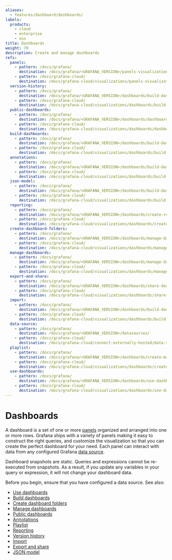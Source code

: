 ```yaml
---
aliases:
  - features/dashboard/dashboards/
labels:
  products:
    - cloud
    - enterprise
    - oss
title: Dashboards
weight: 70
description: Create and manage dashboards
refs:
  panels:
    - pattern: /docs/grafana/
      destination: /docs/grafana/<GRAFANA_VERSION>/panels-visualizations/
    - pattern: /docs/grafana-cloud/
      destination: /docs/grafana-cloud/visualizations/panels-visualizations/
  version-history:
    - pattern: /docs/grafana/
      destination: /docs/grafana/<GRAFANA_VERSION>/dashboards/build-dashboards/manage-version-history/
    - pattern: /docs/grafana-cloud/
      destination: /docs/grafana-cloud/visualizations/dashboards/build-dashboards/manage-version-history/
  public-dashboards:
    - pattern: /docs/grafana/
      destination: /docs/grafana/<GRAFANA_VERSION>/dashboards/dashboard-public/
    - pattern: /docs/grafana-cloud/
      destination: /docs/grafana-cloud/visualizations/dashboards/dashboard-public/
  build-dashboards:
    - pattern: /docs/grafana/
      destination: /docs/grafana/<GRAFANA_VERSION>/dashboards/build-dashboards/
    - pattern: /docs/grafana-cloud/
      destination: /docs/grafana-cloud/visualizations/dashboards/build-dashboards/
  annotations:
    - pattern: /docs/grafana/
      destination: /docs/grafana/<GRAFANA_VERSION>/dashboards/build-dashboards/annotate-visualizations/
    - pattern: /docs/grafana-cloud/
      destination: /docs/grafana-cloud/visualizations/dashboards/build-dashboards/annotate-visualizations/
  json-model:
    - pattern: /docs/grafana/
      destination: /docs/grafana/<GRAFANA_VERSION>/dashboards/build-dashboards/view-dashboard-json-model/
    - pattern: /docs/grafana-cloud/
      destination: /docs/grafana-cloud/visualizations/dashboards/build-dashboards/view-dashboard-json-model/
  reporting:
    - pattern: /docs/grafana/
      destination: /docs/grafana/<GRAFANA_VERSION>/dashboards/create-reports/
    - pattern: /docs/grafana-cloud/
      destination: /docs/grafana-cloud/visualizations/dashboards/create-reports/
  create-dashboard-folders:
    - pattern: /docs/grafana/
      destination: /docs/grafana/<GRAFANA_VERSION>/dashboards/manage-dashboards/#create-a-dashboard-folder
    - pattern: /docs/grafana-cloud/
      destination: /docs/grafana-cloud/visualizations/dashboards/manage-dashboards/#create-a-dashboard-folder
  manage-dashboards:
    - pattern: /docs/grafana/
      destination: /docs/grafana/<GRAFANA_VERSION>/dashboards/manage-dashboards/
    - pattern: /docs/grafana-cloud/
      destination: /docs/grafana-cloud/visualizations/dashboards/manage-dashboards/
  export-and-share:
    - pattern: /docs/grafana/
      destination: /docs/grafana/<GRAFANA_VERSION>/dashboards/share-dashboards-panels/
    - pattern: /docs/grafana-cloud/
      destination: /docs/grafana-cloud/visualizations/dashboards/share-dashboards-panels/
  import:
    - pattern: /docs/grafana/
      destination: /docs/grafana/<GRAFANA_VERSION>/dashboards/build-dashboards/import-dashboards/
    - pattern: /docs/grafana-cloud/
      destination: /docs/grafana-cloud/visualizations/dashboards/build-dashboards/import-dashboards/
  data-source:
    - pattern: /docs/grafana/
      destination: /docs/grafana/<GRAFANA_VERSION>/datasources/
    - pattern: /docs/grafana-cloud/
      destination: /docs/grafana-cloud/connect-externally-hosted/data-sources/
  playlist:
    - pattern: /docs/grafana/
      destination: /docs/grafana/<GRAFANA_VERSION>/dashboards/create-manage-playlists/
    - pattern: /docs/grafana-cloud/
      destination: /docs/grafana-cloud/visualizations/dashboards/create-manage-playlists/
  use-dashboards:
    - pattern: /docs/grafana/
      destination: /docs/grafana/<GRAFANA_VERSION>/dashboards/use-dashboards/
    - pattern: /docs/grafana-cloud/
      destination: /docs/grafana-cloud/visualizations/dashboards/use-dashboards/
---
```


# Dashboards

A dashboard is a set of one or more [panels](ref:panels) organized and arranged into one or more rows. Grafana ships with a variety of panels making it easy to construct the right queries, and customize the visualization so that you can create the perfect dashboard for your need. Each panel can interact with data from any configured Grafana [data source](ref:data-source).

Dashboard snapshots are static. Queries and expressions cannot be re-executed from snapshots. As a result, if you update any variables in your query or expression, it will not change your dashboard data.

Before you begin, ensure that you have configured a data source. See also:

- [Use dashboards](ref:use-dashboards)
- [Build dashboards](ref:build-dashboards)
- [Create dashboard folders](ref:create-dashboard-folders)
- [Manage dashboards](ref:manage-dashboards)
- [Public dashboards](ref:public-dashboards)
- [Annotations](ref:annotations)
- [Playlist](ref:playlist)
- [Reporting](ref:reporting)
- [Version history](ref:version-history)
- [Import](ref:import)
- [Export and share](ref:export-and-share)
- [JSON model](ref:json-model)

